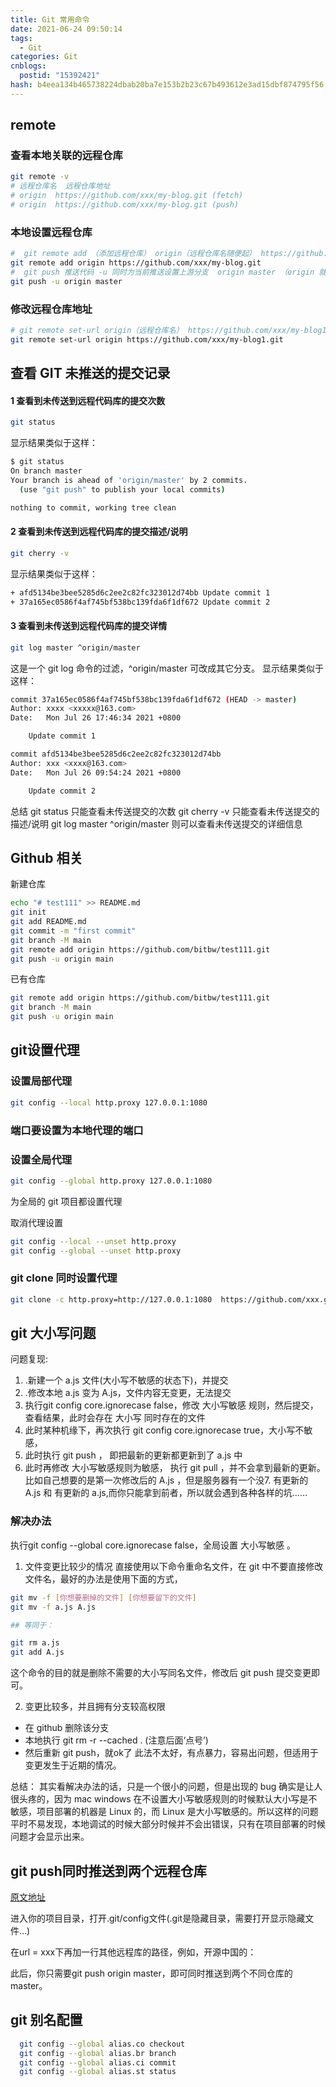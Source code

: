 ```yaml
---
title: Git 常用命令
date: 2021-06-24 09:50:14
tags:
  - Git
categories: Git
cnblogs:
  postid: "15392421"
hash: b4eea134b465738224dbab20ba7e153b2b23c67b493612e3ad15dbf874795f56
---
```


## remote

### 查看本地关联的远程仓库

```bash
git remote -v
# 远程仓库名  远程仓库地址
# origin  https://github.com/xxx/my-blog.git (fetch)
# origin  https://github.com/xxx/my-blog.git (push)
```

### 本地设置远程仓库

```bash
#  git remote add （添加远程仓库） origin（远程仓库名随便起） https://github.com/xxx/my-blog.git （远程仓库地址）
git remote add origin https://github.com/xxx/my-blog.git
#  git push 推送代码 -u 同时为当前推送设置上游分支  origin master （origin 就是上面起的远程仓库名 master 分支名）
git push -u origin master
```

### 修改远程仓库地址

```bash
# git remote set-url origin（远程仓库名） https://github.com/xxx/my-blog1.git （远程仓库地址）
git remote set-url origin https://github.com/xxx/my-blog1.git

```

## 查看 GIT 未推送的提交记录

#### 1 查看到未传送到远程代码库的提交次数

```bash
git status
```

显示结果类似于这样：

```bash
$ git status
On branch master
Your branch is ahead of 'origin/master' by 2 commits.
  (use "git push" to publish your local commits)

nothing to commit, working tree clean
```

#### 2 查看到未传送到远程代码库的提交描述/说明

```bash
git cherry -v
```

显示结果类似于这样：

```bash
+ afd5134be3bee5285d6c2ee2c82fc323012d74bb Update commit 1
+ 37a165ec0586f4af745bf538bc139fda6f1df672 Update commit 2
```

#### 3 查看到未传送到远程代码库的提交详情

```bash
git log master ^origin/master
```

这是一个 git log 命令的过滤，^origin/master 可改成其它分支。
显示结果类似于这样：

```bash
commit 37a165ec0586f4af745bf538bc139fda6f1df672 (HEAD -> master)
Author: xxxx <xxxxx@163.com>
Date:   Mon Jul 26 17:46:34 2021 +0800

    Update commit 1

commit afd5134be3bee5285d6c2ee2c82fc323012d74bb
Author: xxx <xxxx@163.com>
Date:   Mon Jul 26 09:54:24 2021 +0800

    Update commit 2
```

总结
git status 只能查看未传送提交的次数
git cherry -v 只能查看未传送提交的描述/说明
git log master ^origin/master 则可以查看未传送提交的详细信息

## Github 相关

新建仓库

```bash
echo "# test111" >> README.md
git init
git add README.md
git commit -m "first commit"
git branch -M main
git remote add origin https://github.com/bitbw/test111.git
git push -u origin main
```

已有仓库

```bash
git remote add origin https://github.com/bitbw/test111.git
git branch -M main
git push -u origin main
```

## git设置代理

### 设置局部代理

```bash
git config --local http.proxy 127.0.0.1:1080
```

### 端口要设置为本地代理的端口

### 设置全局代理

```bash
git config --global http.proxy 127.0.0.1:1080
```

为全局的 git 项目都设置代理

取消代理设置

```bash
git config --local --unset http.proxy
git config --global --unset http.proxy
```

### git clone 同时设置代理

```bash
git clone -c http.proxy=http://127.0.0.1:1080  https://github.com/xxx.git
```

## git 大小写问题

问题复现:

1. .新建一个 a.js 文件(大小写不敏感的状态下)，并提交
2. .修改本地 a.js 变为 A.js，文件内容无变更，无法提交
3. 执行git config core.ignorecase false，修改 大小写敏感 规则，然后提交，查看结果，此时会存在 大小写 同时存在的文件
4. 此时某种机缘下，再次执行 git config core.ignorecase true，大小写不敏感，
5. 此时执行 git push ， 即把最新的更新都更新到了 a.js 中
6. 此时再修改 大小写敏感规则为敏感， 执行 git pull ，并不会拿到最新的更新。比如自己想要的是第一次修改后的 A.js ，但是服务器有一个没7. 有更新的 A.js 和 有更新的 a.js,而你只能拿到前者，所以就会遇到各种各样的坑……

### 解决办法

执行git config --global core.ignorecase false，全局设置 大小写敏感 。

1. 文件变更比较少的情况
直接使用以下命令重命名文件，在 git 中不要直接修改文件名，最好的办法是使用下面的方式，

```bash
git mv -f [你想要删掉的文件] [你想要留下的文件]
git mv -f a.js A.js

## 等同于：

git rm a.js
git add A.js
```

这个命令的目的就是删除不需要的大小写同名文件，修改后 git push 提交变更即可。

2. 变更比较多，并且拥有分支较高权限

- 在 github 删除该分支
- 本地执行 git rm -r --cached . (注意后面‘点号’)
- 然后重新 git push，就ok了
此法不太好，有点暴力，容易出问题，但适用于 变更发生于近期的情况。

总结：
其实看解决办法的话，只是一个很小的问题，但是出现的 bug 确实是让人很头疼的，因为 mac windows 在不设置大小写敏感规则的时候默认大小写是不敏感，项目部署的机器是 Linux 的，而 Linux 是大小写敏感的。所以这样的问题平时不易发现，本地调试的时候大部分时候并不会出错误，只有在项目部署的时候问题才会显示出来。

## git push同时推送到两个远程仓库

[原文地址](https://www.jianshu.com/p/edc85a20ada9)

进入你的项目目录，打开.git/config文件(.git是隐藏目录，需要打开显示隐藏文件…)

在url = xxx下再加一行其他远程库的路径，例如，开源中国的：

此后，你只需要git push origin master，即可同时推送到两个不同仓库的master。

## git 别名配置

```bash
  git config --global alias.co checkout
  git config --global alias.br branch
  git config --global alias.ci commit
  git config --global alias.st status
```
